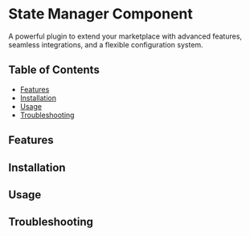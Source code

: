 # State Manager Component

A powerful plugin to extend your marketplace with advanced features, seamless integrations, and a flexible configuration system.

## Table of Contents

- [Features](#features)
- [Installation](#installation)
- [Usage](#usage)
- [Troubleshooting](#troubleshooting)

## Features

## Installation

## Usage

## Troubleshooting
